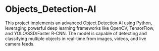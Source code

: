 # Objects_Detection-AI
This project implements an advanced Object Detection AI using Python, leveraging powerful deep learning frameworks like OpenCV, TensorFlow, and YOLO/SSD/Faster R-CNN. The model is capable of detecting and classifying multiple objects in real-time from images, videos, and live camera feeds.
